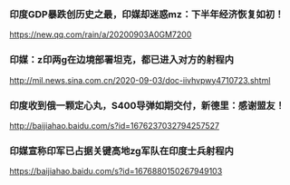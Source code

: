 ### 印度GDP暴跌创历史之最，印媒却迷惑mz：下半年经济恢复如初！
https://new.qq.com/rain/a/20200903A0GM7200

### 印媒：z印两g在边境部署坦克，都已进入对方的射程内
http://mil.news.sina.com.cn/2020-09-03/doc-iivhvpwy4710723.shtml

### 印度收到俄一颗定心丸，S400导弹如期交付，新德里：感谢盟友！
http://baijiahao.baidu.com/s?id=1676237032794257527

### 印媒宣称印军已占据关键高地zg军队在印度士兵射程内
https://baijiahao.baidu.com/s?id=1676880150267949103
